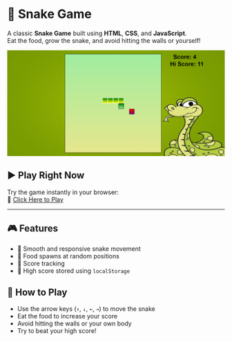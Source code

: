 # 🐍 Snake Game

A classic **Snake Game** built using **HTML**, **CSS**, and **JavaScript**.  
Eat the food, grow the snake, and avoid hitting the walls or yourself!

![Snake Game Screenshot](./demo.png)

## ▶️ Play Right Now

Try the game instantly in your browser:  
🔗 [Click Here to Play](https://nikunj-52147.github.io/GAME-Snake-Mania/)

---

## 🎮 Features

- 🐍 Smooth and responsive snake movement
- 🍎 Food spawns at random positions
- 🧠 Score tracking
- 💾 High score stored using `localStorage`

## 🧠 How to Play

- Use the arrow keys (`↑`, `↓`, `←`, `→`) to move the snake
- Eat the food to increase your score
- Avoid hitting the walls or your own body
- Try to beat your high score!


